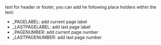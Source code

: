 text for header or footer, you can add he following place holders within the text:

- _PAGELABEL: add current page label
- _LASTPAGELABEL: add last page label
- _PAGENUMBER: add current page number
- _LASTPAGENUMBER: add last page number